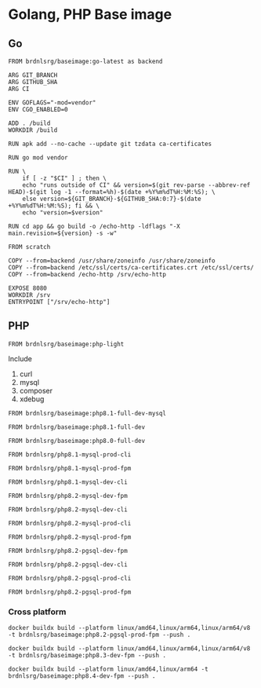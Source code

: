 # Golang, PHP Base image

## Go

```
FROM brdnlsrg/baseimage:go-latest as backend

ARG GIT_BRANCH
ARG GITHUB_SHA
ARG CI

ENV GOFLAGS="-mod=vendor"
ENV CGO_ENABLED=0

ADD . /build
WORKDIR /build

RUN apk add --no-cache --update git tzdata ca-certificates

RUN go mod vendor

RUN \
    if [ -z "$CI" ] ; then \
    echo "runs outside of CI" && version=$(git rev-parse --abbrev-ref HEAD)-$(git log -1 --format=%h)-$(date +%Y%m%dT%H:%M:%S); \
    else version=${GIT_BRANCH}-${GITHUB_SHA:0:7}-$(date +%Y%m%dT%H:%M:%S); fi && \
    echo "version=$version"

RUN cd app && go build -o /echo-http -ldflags "-X main.revision=${version} -s -w"

FROM scratch

COPY --from=backend /usr/share/zoneinfo /usr/share/zoneinfo
COPY --from=backend /etc/ssl/certs/ca-certificates.crt /etc/ssl/certs/
COPY --from=backend /echo-http /srv/echo-http

EXPOSE 8080
WORKDIR /srv
ENTRYPOINT ["/srv/echo-http"]
```

## PHP

`FROM brdnlsrg/baseimage:php-light`

Include

1. curl
1. mysql
1. composer
1. xdebug

`FROM brdnlsrg/baseimage:php8.1-full-dev-mysql`

`FROM brdnlsrg/baseimage:php8.1-full-dev`

`FROM brdnlsrg/baseimage:php8.0-full-dev`

`FROM brdnlsrg/php8.1-mysql-prod-cli`

`FROM brdnlsrg/php8.1-mysql-prod-fpm`

`FROM brdnlsrg/php8.1-mysql-dev-cli`

`FROM brdnlsrg/php8.2-mysql-dev-fpm`

`FROM brdnlsrg/php8.2-mysql-dev-cli`

`FROM brdnlsrg/php8.2-mysql-prod-cli`

`FROM brdnlsrg/php8.2-mysql-prod-fpm`

`FROM brdnlsrg/php8.2-pgsql-dev-fpm`

`FROM brdnlsrg/php8.2-pgsql-dev-cli`

`FROM brdnlsrg/php8.2-pgsql-prod-cli`

`FROM brdnlsrg/php8.2-pgsql-prod-fpm`

### Cross platform

```
docker buildx build --platform linux/amd64,linux/arm64,linux/arm64/v8 -t brdnlsrg/baseimage:php8.2-pgsql-prod-fpm --push .
```

```
docker buildx build --platform linux/amd64,linux/arm64,linux/arm64/v8 -t brdnlsrg/baseimage:php8.3-dev-fpm --push .
```

```
docker buildx build --platform linux/amd64,linux/arm64 -t brdnlsrg/baseimage:php8.4-dev-fpm --push .
```
